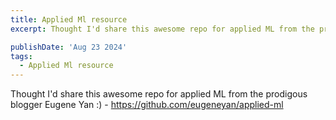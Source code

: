 ```yaml
---
title: Applied Ml resource
excerpt: Thought I'd share this awesome repo for applied ML from the prodigous blogger Eugene Yan :) - https://github.com/eugeneyan/applied-ml

publishDate: 'Aug 23 2024'
tags:
  - Applied Ml resource
---
```


Thought I'd share this awesome repo for applied ML from the prodigous blogger Eugene Yan :) - https://github.com/eugeneyan/applied-ml

